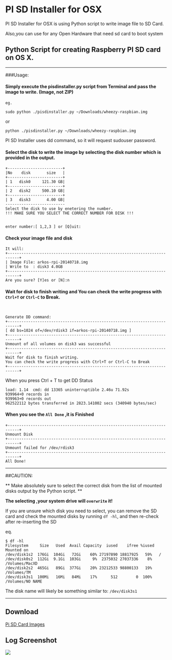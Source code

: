 # PI SD Installer for OSX

PI SD Installer for OSX is using Python script to write image file to SD Card.

Also,you can use for any Open Hardware that need sd card to boot system

## Python Script for creating Raspberry PI SD card on OS X.

---

###Usage:

#### Simply execute the pisdinstaller.py script from Terminal and pass the image to write. (Image, not ZIP)

	eg.

```
sudo python ./pisdinstaller.py ~/Downloads/wheezy-raspbian.img
```

or

```
python ./pisdinstaller.py ~/Downloads/wheezy-raspbian.img
```

PI SD Installer uses  dd command, so it will request sudouser password.

#### Select the disk to write the image by selecting the disk number which is provided in the output.
```
+------------------------+
|No    disk       size   |
+------------------------+
| 1   disk0     121.30 GB|
+------------------------+
| 2   disk2     500.10 GB|
+------------------------+
| 3   disk3       4.00 GB|
--------------------------
Select the disk to use by enetering the number.
!!! MAKE SURE YOU SELECT THE CORRECT NUMBER FOR DISK !!!


enter number:[ 1,2,3 ] or [Q]uit:
```
#### Check your image file and disk

```
It will:
+---------------------------------------------------------------------------+
| Image File: arkos-rpi-20140718.img
| Write to  : disk3 4.0GB
+---------------------------------------------------------------------------+
Are you sure? [Y]es or [N]:n
```

#### Wait for disk to finish writing and You can check the write progress with `Ctrl+T` or `Ctrl-C` to Break.

```


Generate DD command:
+---------------------------------------------------------------------------+
[ dd bs=1024 of=/dev/rdisk3 if=arkos-rpi-20140718.img ]
+---------------------------------------------------------------------------+
Unmount of all volumes on disk3 was successful
+---------------------------------------------------------------------------+
Wait for disk to finish writing.
You can check the write progress with Ctrl+T or Ctrl-C to Break
+---------------------------------------------------------------------------+
```

When you press Ctrl + T to get DD Status

```
load: 1.14  cmd: dd 13365 uninterruptible 2.46u 71.92s
939964+0 records in
939963+0 records out
962522112 bytes transferred in 2823.141002 secs (340940 bytes/sec)
```


#### When you see the `All Done` ,it is Finished

```
+---------------------------------------------------------------------------+
Unmount Disk
+---------------------------------------------------------------------------+
Unmount failed for /dev/rdisk3
+---------------------------------------------------------------------------+
All Done!
```

---

##CAUTION:

** Make absolutely sure to select the correct disk from the list of mounted disks output by the Python script. **

**The selecting ,your system drive will `overwrite` it!**

If you are unsure which disk you need to select, you can remove the SD card and check the mounted disks by running `df -hl`, and then re-check after re-inserting the SD

eq.

```
$ df -hl
Filesystem     Size   Used  Avail Capacity  iused    ifree %iused  Mounted on
/dev/disk1s2  176Gi  104Gi   72Gi    60% 27197890 18817925   59%   /
/dev/disk0s2  112Gi  9.1Gi  103Gi     9%  2375032 27037336    8%   /Volumes/MacXD
/dev/disk2s2  465Gi   89Gi  377Gi    20% 23212533 98800133   19%   /Volumes/TM
/dev/disk3s1  100Mi   16Mi   84Mi    17%      512        0  100%   /Volumes/NO NAME
```
The disk name will likely be something similar to: `/dev/disk3s1`

---

## Download

[Pi SD Card Images](http://www.raspberrypi.org/downloads)

## Log Screenshot

 ![](http://cms.35g.tw/coding/wp-content/uploads/2014/08/ScreenShot-Fully-Log.png)